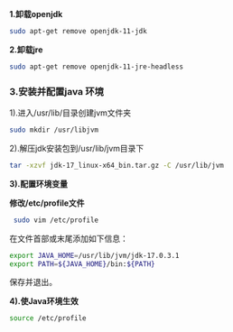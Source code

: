 **1.卸载openjdk**

```bash
sudo apt-get remove openjdk-11-jdk
```

**2.卸载jre**

```bash
sudo apt-get remove openjdk-11-jre-headless 
```

### 3.安装并配置java 环境

1).进入/usr/lib/目录创建jvm文件夹

```bash
sudo mkdir /usr/libjvm
```

2).解压jdk安装包到/usr/lib/jvm目录下

```bash
tar -xzvf jdk-17_linux-x64_bin.tar.gz -C /usr/lib/jvm
```

**3).配置环境变量**

**修改/etc/profile文件**

```bash
 sudo vim /etc/profile
```

在文件首部或末尾添加如下信息：

```bash
export JAVA_HOME=/usr/lib/jvm/jdk-17.0.3.1
export PATH=${JAVA_HOME}/bin:${PATH}
```

保存并退出。

**4).使Java环境生效**

```bash
source /etc/profile
```
